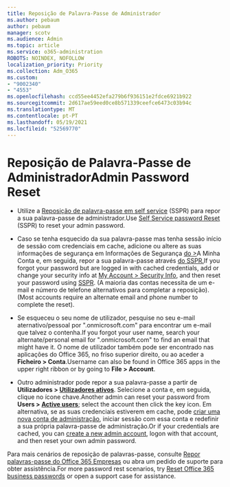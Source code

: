 ```yaml
---
title: Reposição de Palavra-Passe de Administrador
ms.author: pebaum
author: pebaum
manager: scotv
ms.audience: Admin
ms.topic: article
ms.service: o365-administration
ROBOTS: NOINDEX, NOFOLLOW
localization_priority: Priority
ms.collection: Adm_O365
ms.custom:
- "9002340"
- "4553"
ms.openlocfilehash: ccd55ee4452efa279b6f936151e2fdce6921b922
ms.sourcegitcommit: 2d617ae59eed0ce8b571339ceefce6473c03b94c
ms.translationtype: MT
ms.contentlocale: pt-PT
ms.lasthandoff: 05/19/2021
ms.locfileid: "52569770"
---
```

# <a name="admin-password-reset"></a><span data-ttu-id="6aa9d-102">Reposição de Palavra-Passe de Administrador</span><span class="sxs-lookup"><span data-stu-id="6aa9d-102">Admin Password Reset</span></span>

- <span data-ttu-id="6aa9d-103">Utilize a [Reposição de palavra-passe em self service](https://passwordreset.microsoftonline.com/) (SSPR) para repor a sua palavra-passe de administrador.</span><span class="sxs-lookup"><span data-stu-id="6aa9d-103">Use [Self Service password Reset](https://passwordreset.microsoftonline.com/) (SSPR) to reset your admin password.</span></span>

- <span data-ttu-id="6aa9d-104">Caso se tenha esquecido da sua palavra-passe mas tenha sessão início de sessão com credenciais em cache, adicione ou altere as suas informações de segurança em Informações de Segurança [do >](https://mysignins.microsoft.com/security-info)A Minha Conta e, em seguida, repor a sua palavra-passe através [do SSPR.](https://passwordreset.microsoftonline.com/)</span><span class="sxs-lookup"><span data-stu-id="6aa9d-104">If you forgot your password but are logged in with cached credentials, add or change your security info at [My Account > Security Info](https://mysignins.microsoft.com/security-info), and then reset your password using [SSPR](https://passwordreset.microsoftonline.com/).</span></span> <span data-ttu-id="6aa9d-105">(A maioria das contas necessita de um e-mail e número de telefone alternativos para completar a reposição).</span><span class="sxs-lookup"><span data-stu-id="6aa9d-105">(Most accounts require an alternate email and phone number to complete the reset).</span></span>

- <span data-ttu-id="6aa9d-106">Se esqueceu o seu nome de utilizador, pesquise no seu e-mail aternativo/pessoal por ".onmicrosoft.com" para encontrar um e-mail que talvez o contenha.</span><span class="sxs-lookup"><span data-stu-id="6aa9d-106">If you forgot your user name, search your alternate/personal email for ".onmicrosoft.com" to find an email that might have it.</span></span>  <span data-ttu-id="6aa9d-107">O nome de utilizador também pode ser encontrado nas aplicações do Office 365, no friso superior direito, ou ao aceder a **Ficheiro > Conta**.</span><span class="sxs-lookup"><span data-stu-id="6aa9d-107">Username can also be found in Office 365 apps in the upper right ribbon or by going to **File > Account**.</span></span>

- <span data-ttu-id="6aa9d-108">Outro administrador pode repor a sua palavra-passe a partir de **Utilizadores > [Utilizadores ativos](https://portal.office.com/adminportal/home#/users)**. Selecione a conta e, em seguida, clique no ícone chave.</span><span class="sxs-lookup"><span data-stu-id="6aa9d-108">Another admin can reset your password from **Users > [Active users](https://portal.office.com/adminportal/home#/users)**; select the account then click the key icon.</span></span>  <span data-ttu-id="6aa9d-109">Em alternativa, se as suas credenciais estiverem em cache, pode [criar uma nova conta de administração](https://portal.office.com/adminportal/home#/users), iniciar sessão com essa conta e redefinir a sua própria palavra-passe de administração.</span><span class="sxs-lookup"><span data-stu-id="6aa9d-109">Or if your credentials are cached, you can [create a new admin account](https://portal.office.com/adminportal/home#/users), logon with that account, and then reset your own admin password.</span></span>

<span data-ttu-id="6aa9d-110">Para mais cenários de reposição de palavras-passe, consulte [Repor palavras-passe do Office 365 Empresas](/microsoft-365/admin/add-users/reset-passwords) ou abra um pedido de suporte para obter assistência.</span><span class="sxs-lookup"><span data-stu-id="6aa9d-110">For more password rest scenarios, try [Reset Office 365 business passwords](/microsoft-365/admin/add-users/reset-passwords) or open a support case for assistance.</span></span>
